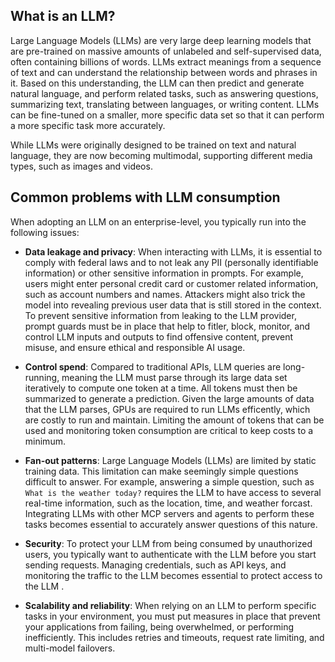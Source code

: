 ## What is an LLM?

Large Language Models (LLMs) are very large deep learning models that are pre-trained on massive amounts of unlabeled and self-supervised data, often containing billions of words. LLMs extract meanings from a sequence of text and can understand the relationship between words and phrases in it. Based on this understanding, the LLM can then predict and generate natural language, and perform related tasks, such as answering questions, summarizing text, translating between languages, or writing content. LLMs can be fine-tuned on a smaller, more specific data set so that it can perform a more specific task more accurately. 

While LLMs were originally designed to be trained on text and natural language, they are now becoming multimodal, supporting different media types, such as images and videos. 

## Common problems with LLM consumption

When adopting an LLM on an enterprise-level, you typically run into the following issues: 

* **Data leakage and privacy**: When interacting with LLMs, it is essential to comply with federal laws and to not leak any PII (personally identifiable information) or other sensitive information in prompts. For example, users might enter personal credit card or customer related information, such as account numbers and names. Attackers might also trick the model into revealing previous user data that is still stored in the context. To prevent sensitive information from leaking to the LLM provider, prompt guards must be in place that help to fitler, block, monitor, and control LLM inputs and outputs to find offensive content, prevent misuse, and ensure ethical and responsible AI usage.

* **Control spend**: Compared to traditional APIs, LLM queries are long-running, meaning the LLM must parse through its large data set iteratively to compute one token at a time. All tokens must then be summarized to generate a prediction. Given the large amounts of data that the LLM parses, GPUs are required to run LLMs efficently, which are costly to run and maintain. Limiting the amount of tokens that can be used and monitoring token consumption are critical to keep costs to a minimum. 

* **Fan-out patterns**: Large Language Models (LLMs) are limited by static training data. This limitation can make seemingly simple questions difficult to answer. For example, answering a simple question, such as `What is the weather today?` requires the LLM to have access to several real-time information, such as the location, time, and weather forcast. Integrating LLMs with other MCP servers and agents to perform these tasks becomes essential to accurately answer questions of this nature. 

* **Security**: To protect your LLM from being consumed by unauthorized users, you typically want to authenticate with the LLM before you start sending requests. Managing credentials, such as API keys, and monitoring the traffic to the LLM becomes essential to protect access to the LLM . 

* **Scalability and reliability**: When relying on an LLM to perform specific tasks in your environment, you must put measures in place that prevent your applications from failing, being overwhelmed, or performing inefficiently. This includes retries and timeouts, request rate limiting, and multi-model failovers. 

